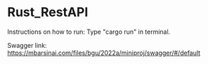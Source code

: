 # Rust_RestAPI

Instructions on how to run:
Type "cargo run" in terminal.
 
Swagger link:
https://mbarsinai.com/files/bgu/2022a/miniproj/swagger/#/default





